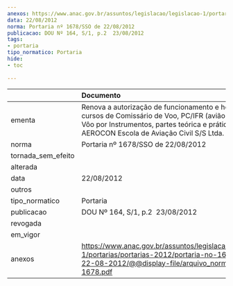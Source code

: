 ```yaml
---
anexos: https://www.anac.gov.br/assuntos/legislacao/legislacao-1/portarias/portarias-2012/portaria-no-1678-sso-de-22-08-2012/@@display-file/arquivo_norma/PA2012-1678.pdf
data: 22/08/2012
norma: Portaria nº 1678/SSO de 22/08/2012
publicacao: DOU Nº 164, S/1, p.2  23/08/2012
tags:
- portaria
tipo_normatico: Portaria
hide: 
- toc 
 
---
```


|                    | Documento                                                                                                                                                                                                  |
|:-------------------|:-----------------------------------------------------------------------------------------------------------------------------------------------------------------------------------------------------------|
| ementa             | Renova a autorização de funcionamento e homologa os cursos de Comissário de Voo, PC/IFR (avião), PP(avião) e Vôo por Instrumentos, partes teórica e prática,  da AEROCON Escola de Aviação Civil S/S Ltda. |
| norma              | Portaria nº 1678/SSO de 22/08/2012                                                                                                                                                                         |
| tornada_sem_efeito |                                                                                                                                                                                                            |
| alterada           |                                                                                                                                                                                                            |
| data               | 22/08/2012                                                                                                                                                                                                 |
| outros             |                                                                                                                                                                                                            |
| tipo_normatico     | Portaria                                                                                                                                                                                                   |
| publicacao         | DOU Nº 164, S/1, p.2  23/08/2012                                                                                                                                                                           |
| revogada           |                                                                                                                                                                                                            |
| em_vigor           |                                                                                                                                                                                                            |
| anexos             | https://www.anac.gov.br/assuntos/legislacao/legislacao-1/portarias/portarias-2012/portaria-no-1678-sso-de-22-08-2012/@@display-file/arquivo_norma/PA2012-1678.pdf                                          |